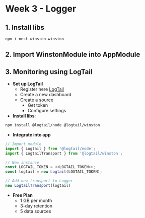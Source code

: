 # Week 3 - Logger

## 1. Install libs

```bash
npm i nest-winston winston
```

## 2. Import WinstonModule into AppModule

## 3. Monitoring using LogTail

- **Set up LogTail**
  - Register here [LogTail](https://logs.betterstack.com/)
  - Create a new dashboard
  - Create a source
    - Get token
    - Configure settings
- **Install libs**:

```bash
npm install @logtail/node @logtail/winston
```

- **Integrate into app**

```ts
// Import module
import { Logtail } from '@logtail/node';
import { LogtailTransport } from '@logtail/winston';

// New instance
const LOGTAIL_TOKEN = <<LOGTAIL_TOKEN>>;
const logtail = new Logtail(LOGTAIL_TOKEN);

// Add new transport to Logger
new LogtailTransport(logtail)
```

- **Free Plan**
  - 1 GB per month
  - 3-day retention
  - 5 data sources

